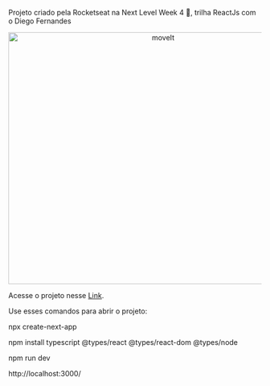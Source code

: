 Projeto criado pela Rocketseat na Next Level Week 4 🚀, trilha ReactJs com o Diego Fernandes

<p align="center"> <img src="https://j.gifs.com/wVOW7z.gif" alt="moveIt" width="600" height="500"/> </a>

Acesse o projeto nesse <a href="https://moveit-alpha-ten.vercel.app/" target="_blank">Link</a>.

Use esses comandos para abrir o projeto:

npx create-next-app

npm install typescript @types/react @types/react-dom @types/node

npm run dev

http://localhost:3000/